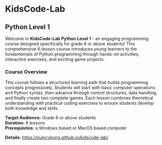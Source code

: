 # KidsCode-Lab

## Python Level 1

Welcome to **KidsCode-Lab Python Level 1** - an engaging programming course designed specifically for grade 6 or above students! This comprehensive 8-lesson course introduces young learners to the fundamentals of Python programming through hands-on activities, interactive exercises, and exciting game projects.

### Course Overview

This course follows a structured learning path that builds programming concepts progressively. Students will start with basic computer operations and Python syntax, then advance through control structures, data handling, and finally create two complete games. Each lesson combines theoretical understanding with practical coding exercises to ensure students develop both knowledge and skills.

**Target Audience:** Grade 6 or above students  
**Duration:** 8 lessons  
**Prerequisites:** a Windows based or MacOS based computer

**Details:** https://quincykong.github.io/kidscode-lab/
